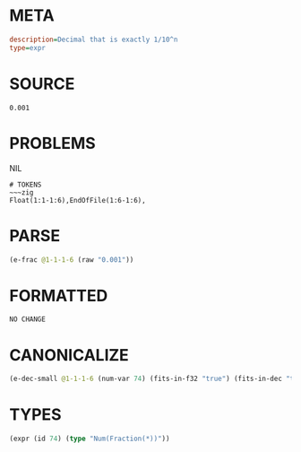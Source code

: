 # META
~~~ini
description=Decimal that is exactly 1/10^n
type=expr
~~~
# SOURCE
~~~roc
0.001
~~~
# PROBLEMS
NIL

~~~
# TOKENS
~~~zig
Float(1:1-1:6),EndOfFile(1:6-1:6),
~~~
# PARSE
~~~clojure
(e-frac @1-1-1-6 (raw "0.001"))
~~~
# FORMATTED
~~~roc
NO CHANGE
~~~
# CANONICALIZE
~~~clojure
(e-dec-small @1-1-1-6 (num-var 74) (fits-in-f32 "true") (fits-in-dec "true") (numerator "1") (denominator-power-of-ten "3") (value "0.001") (id 74))
~~~
# TYPES
~~~clojure
(expr (id 74) (type "Num(Fraction(*))"))
~~~